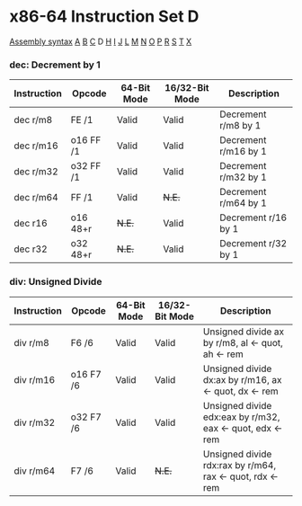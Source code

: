 x86-64 Instruction Set D
========================

[Assembly syntax](AssemblyX64.md)
[A](AssemblyX64A.md) [B](AssemblyX64B.md) [C](AssemblyX64C.md)
D [H](AssemblyX64H.md) [I](AssemblyX64I.md)
[J](AssemblyX64J.md) [L](AssemblyX64L.md) [M](AssemblyX64M.md)
[N](AssemblyX64N.md) [O](AssemblyX64O.md) [P](AssemblyX64P.md)
[R](AssemblyX64R.md) [S](AssemblyX64S.md) [T](AssemblyX64T.md)
[X](AssemblyX64X.md)

### dec: Decrement by 1

| Instruction | Opcode     | 64-Bit Mode | 16/32-Bit Mode | Description          |
| ----------- | ---------- | ----------- | -------------- | -------------------- |
| dec r/m8    | FE /1      | Valid       | Valid          | Decrement r/m8 by 1  |
| dec r/m16   | o16 FF /1  | Valid       | Valid          | Decrement r/m16 by 1 |
| dec r/m32   | o32 FF /1  | Valid       | Valid          | Decrement r/m32 by 1 |
| dec r/m64   | FF /1      | Valid       | ~~N.E.~~       | Decrement r/m64 by 1 |
| dec r16     | o16 48+r   | ~~N.E.~~    | Valid          | Decrement r/16 by 1  |
| dec r32     | o32 48+r   | ~~N.E.~~    | Valid          | Decrement r/32 by 1  |

### div: Unsigned Divide

| Instruction | Opcode     | 64-Bit Mode | 16/32-Bit Mode | Description                                               |
| ----------- | ---------- | ----------- | -------------- | --------------------------------------------------------- |
| div r/m8    | F6 /6      | Valid       | Valid          | Unsigned divide ax by r/m8, al <- quot, ah <- rem         |
| div r/m16   | o16 F7 /6  | Valid       | Valid          | Unsigned divide dx:ax by r/m16, ax <- quot, dx <- rem     |
| div r/m32   | o32 F7 /6  | Valid       | Valid          | Unsigned divide edx:eax by r/m32, eax <- quot, edx <- rem |
| div r/m64   | F7 /6      | Valid       | ~~N.E.~~       | Unsigned divide rdx:rax by r/m64, rax <- quot, rdx <- rem |


